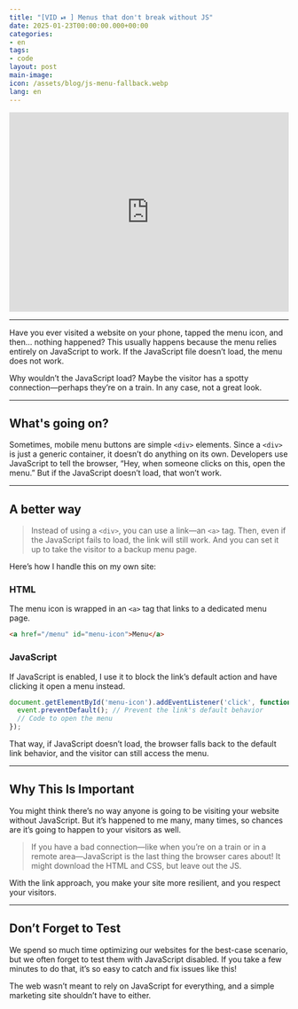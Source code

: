 ```yaml
---
title: "[VID ⏯︎ ] Menus that don't break without JS"
date: 2025-01-23T00:00:00.000+00:00
categories:
- en
tags:
- code
layout: post
main-image: 
icon: /assets/blog/js-menu-fallback.webp
lang: en
---
```


<iframe src="https://share.descript.com/embed/xMBE7vCaaQF"  width="100%" height="360" frameborder="0" allowfullscreen></iframe>

---

Have you ever visited a website on your phone, tapped the menu icon, and then… nothing happened? This usually happens because the menu relies entirely on JavaScript to work. If the JavaScript file doesn’t load, the menu does not work.  

Why wouldn’t the JavaScript load? Maybe the visitor has a spotty connection—perhaps they’re on a train. In any case, not a great look.  

---

## What's going on?  

Sometimes, mobile menu buttons are simple `<div>` elements. Since a `<div>` is just a generic container, it doesn’t do anything on its own. Developers use JavaScript to tell the browser, “Hey, when someone clicks on this, open the menu.” But if the JavaScript doesn’t load, that won’t work.  

---

## A better way  

> Instead of using a `<div>`, you can use a link—an `<a>` tag. Then, even if the JavaScript fails to load, the link will still work. And you can set it up to take the visitor to a backup menu page.  

Here’s how I handle this on my own site:  

### HTML  
The menu icon is wrapped in an `<a>` tag that links to a dedicated menu page.  

```html
<a href="/menu" id="menu-icon">Menu</a>
```  

### JavaScript  
If JavaScript is enabled, I use it to block the link’s default action and have clicking it open a menu instead.  

```javascript
document.getElementById('menu-icon').addEventListener('click', function (event) {
  event.preventDefault(); // Prevent the link's default behavior
  // Code to open the menu
});
```  

That way, if JavaScript doesn’t load, the browser falls back to the default link behavior, and the visitor can still access the menu.  

---

## Why This Is Important  

You might think there’s no way anyone is going to be visiting your website without JavaScript. But it’s happened to me many, many times, so chances are it’s going to happen to your visitors as well.  

> If you have a bad connection—like when you’re on a train or in a remote area—JavaScript is the last thing the browser cares about! It might download the HTML and CSS, but leave out the JS.

With the link approach, you make your site more resilient, and you respect your visitors. 

---

## Don’t Forget to Test  

We spend so much time optimizing our websites for the best-case scenario, but we often forget to test them with JavaScript disabled. If you take a few minutes to do that, it’s so easy to catch and fix issues like this! 

The web wasn’t meant to rely on JavaScript for everything, and a simple marketing site shouldn’t have to either.
